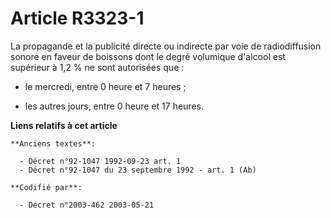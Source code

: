 # Article R3323-1

La propagande et la publicité directe ou indirecte par voie de radiodiffusion sonore en faveur de boissons dont le degré
volumique d'alcool est supérieur à 1,2 % ne sont autorisées que :

- le mercredi, entre 0 heure et 7 heures ;

- les autres jours, entre 0 heure et 17 heures.

**Liens relatifs à cet article**

	**Anciens textes**:

	  - Décret n°92-1047 1992-09-23 art. 1
	  - Décret n°92-1047 du 23 septembre 1992 - art. 1 (Ab)

	**Codifié par**:

	  - Décret n°2003-462 2003-05-21
